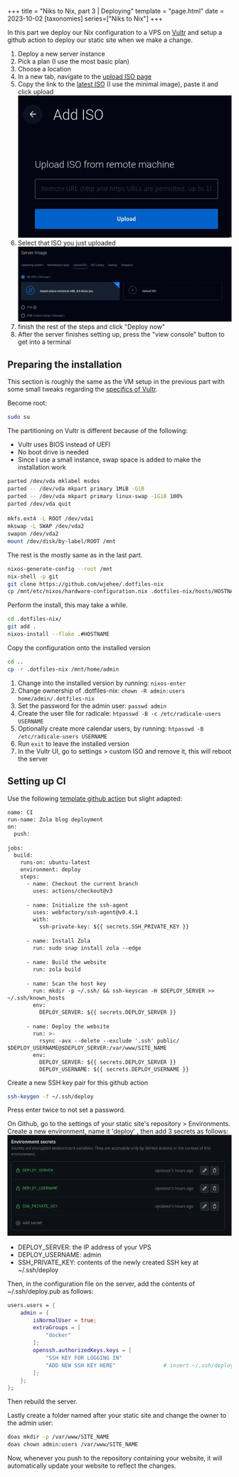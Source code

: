 +++
title = "Niks to Nix, part 3 | Deploying"
template = "page.html"
date = 2023-10-02
[taxonomies]
series=["Niks to Nix"]
+++

In this part we deploy our Nix configuration to a VPS on [Vultr](https://www.vultr.com/)
and setup a github action to deploy our static site when we make a change.

1. Deploy a new server instance
2. Pick a plan (I use the most basic plan)
3. Choose a location
4. In a new tab, navigate to the [upload ISO page](https://my.vultr.com/iso/add/)
5. Copy the link to the [latest ISO](https://nixos.org/download) (I use the minimal image), paste it and click upload ![upload ISO](./upload_iso.webp)
6. Select that ISO you just uploaded ![select ISO](select_iso.webp)
7. finish the rest of the steps and click "Deploy now"
8. After the server finishes setting up, press the "view console" button to get into a terminal

## Preparing the installation

This section is roughly the same as the VM setup in the previous part with some small tweaks regarding the [specifics of Vultr](https://www.vultr.com/docs/how-to-install-nixos-on-a-vultr-vps).

Become root:
```sh
sudo su
```

The partitioning on Vultr is different because of the following:
- Vultr uses BIOS instead of UEFI
- No boot drive is needed 
- Since I use a small instance, swap space is added to make the installation work
```sh
parted /dev/vda mklabel msdos
parted -- /dev/vda mkpart primary 1MiB -GiB
parted -- /dev/vda mkpart primary linux-swap -1GiB 100%
parted /dev/vda quit

mkfs.ext4 -L ROOT /dev/vda1
mkswap -L SWAP /dev/vda2
swapon /dev/vda2
mount /dev/disk/by-label/ROOT /mnt
```

The rest is the mostly same as in the last part. 

```sh
nixos-generate-config --root /mnt
nix-shell -p git
git clone https://github.com/wjehee/.dotfiles-nix
cp /mnt/etc/nixos/hardware-configuration.nix .dotfiles-nix/hosts/HOSTNAME/
```

Perform the install, this may take a while.
```sh
cd .dotfiles-nix/
git add .
nixos-install --flake .#HOSTNAME
```

Copy the configuration onto the installed version
```sh
cd ..
cp -r .dotfiles-nix /mnt/home/admin
```

1. Change into the installed version by running: `nixos-enter`
2. Change ownership of .dotfiles-nix: `chown -R admin:users home/admin/.dotfiles-nix`
3. Set the password for the admin user: `passwd admin`
4. Create the user file for radicale: `htpasswd -B -c /etc/radicale-users USERNAME`
5. Optionally create more calendar users, by running: `htpasswd -B /etc/radicale-users USERNAME`
6. Run `exit` to leave the installed version
7. In the Vultr UI, go to settings > custom ISO and remove it, this will reboot the server

## Setting up CI

Use the following [template github action](https://gist.github.com/notthebee/2e918b62a26f1c1f22dd38baa9b6afc5) but slight adapted:

```
name: CI
run-name: Zola blog deployment
on:
  push:

jobs:
  build:
    runs-on: ubuntu-latest
    environment: deploy
    steps:
      - name: Checkout the current branch
        uses: actions/checkout@v3

      - name: Initialize the ssh-agent
        uses: webfactory/ssh-agent@v0.4.1
        with:
          ssh-private-key: ${{ secrets.SSH_PRIVATE_KEY }}

      - name: Install Zola
        run: sudo snap install zola --edge

      - name: Build the website
        run: zola build

      - name: Scan the host key
        run: mkdir -p ~/.ssh/ && ssh-keyscan -H $DEPLOY_SERVER >> ~/.ssh/known_hosts
        env:
          DEPLOY_SERVER: ${{ secrets.DEPLOY_SERVER }}

      - name: Deploy the website
        run: >-
          rsync -avx --delete --exclude '.ssh' public/ $DEPLOY_USERNAME@$DEPLOY_SERVER:/var/www/SITE_NAME
        env:
          DEPLOY_SERVER: ${{ secrets.DEPLOY_SERVER }}
          DEPLOY_USERNAME: ${{ secrets.DEPLOY_USERNAME }}
```

Create a new SSH key pair for this github action
```sh
ssh-keygen -f ~/.ssh/deploy
```
Press enter twice to not set a password.

On Github, go to the settings of your static site's repository > Environments.
Create a new environment, name it 'deploy' , then add 3 secrets as follows:
![github secrets](./github_secrets.webp)

- DEPLOY_SERVER: the IP address of your VPS
- DEPLOY_USERNAME: admin
- SSH_PRIVATE_KEY: contents of the newly created SSH key at ~/.ssh/deploy

Then, in the configuration file on the server, add the contents of ~/.ssh/deploy.pub as follows:
```nix
users.users = {
	admin = {
		isNormalUser = true;
		extraGroups = [
			"docker"
		];
		openssh.authorizedKeys.keys = [
			"SSH KEY FOR LOGGING IN"
			"ADD NEW SSH KEY HERE"               # insert ~/.ssh/deploy.pub contents here
		];
	};
};
```
Then rebuild the server.

Lastly create a folder named after your static site and change the owner to the admin user:
```sh
doas mkdir -p /var/www/SITE_NAME
doas chown admin:users /var/www/SITE_NAME
```

Now, whenever you push to the repository containing your website, it will automatically update your website to reflect the changes.


